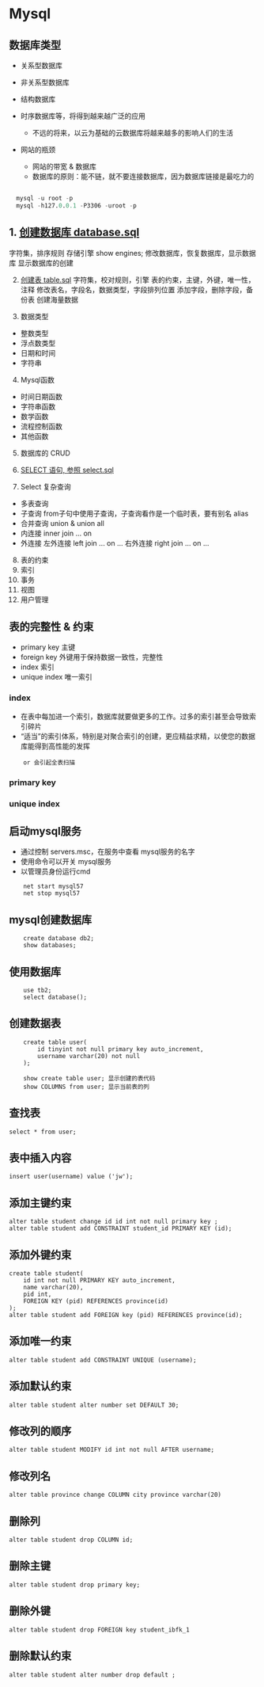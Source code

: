 # Mysql

## 数据库类型
* 关系型数据库
* 非关系型数据库
* 结构数据库
* 时序数据库等，将得到越来越广泛的应用
  * 不远的将来，以云为基础的云数据库将越来越多的影响人们的生活

* 网站的瓶颈
  * 网站的带宽 & 数据库
  * 数据库的原则：能不链，就不要连接数据库，因为数据库链接是最吃力的

```sql

  mysql -u root -p
  mysql -h127.0.0.1 -P3306 -uroot -p

```



## 1. [创建数据库 database.sql](1.创建数据库/database.sql)
  字符集，排序规则
  存储引擎 show engines;
  修改数据库，恢复数据库，显示数据库
  显示数据库的创建

2. [创建表 table.sql](2.创建表/table.sql)
  字符集，校对规则，引擎
  表的约束，主键，外键，唯一性，注释
  修改表名，字段名，数据类型，字段排列位置
  添加字段，删除字段，备份表
  创建海量数据

3. 数据类型
  * 整数类型
  * 浮点数类型
  * 日期和时间
  * 字符串

4. Mysql函数
  * 时间日期函数
  * 字符串函数
  * 数学函数
  * 流程控制函数
  * 其他函数

5. 数据库的 CRUD

6. [SELECT 语句, 参照 select.sql](select.sql)

7. Select 复杂查询
  * 多表查询
  * 子查询
    from子句中使用子查询，子查询看作是一个临时表，要有别名 alias
  * 合并查询 union & union all
  * 内连接 inner join ... on
  * 外连接
    左外连接 left join ... on ...
    右外连接 right join ... on ...

8. 表的约束
9. 索引
10. 事务
11. 视图
12. 用户管理




## 表的完整性 & 约束
* primary key 主键
* foreign key 外键用于保持数据一致性，完整性
* index       索引
* unique index 唯一索引


### index
* 在表中每加进一个索引，数据库就要做更多的工作。过多的索引甚至会导致索引碎片
* “适当”的索引体系，特别是对聚合索引的创建，更应精益求精，以使您的数据库能得到高性能的发挥

```
	or 会引起全表扫描
```


### primary key


### unique index

## 启动mysql服务
* 通过控制 servers.msc，在服务中查看 mysql服务的名字
* 使用命令可以开关 mysql服务
* 以管理员身份运行cmd
```
	net start mysql57
	net stop mysql57
```

## mysql创建数据库
```
	create database db2;
	show databases;
```

## 使用数据库
```
	use tb2;
	select database();
```

## 创建数据表
```
	create table user(
		id tinyint not null primary key auto_increment,
		username varchar(20) not null
	);

	show create table user; 显示创建的表代码
	show COLUMNS from user; 显示当前表的列
```

## 查找表
```
select * from user;
```

## 表中插入内容
```
insert user(username) value ('jw');
```


## 添加主键约束
```
alter table student change id id int not null primary key ;
alter table student add CONSTRAINT student_id PRIMARY KEY (id);
```

## 添加外键约束
```
create table student(
	id int not null PRIMARY KEY auto_increment,
	name varchar(20),
	pid int,
	FOREIGN KEY (pid) REFERENCES province(id) 
);
alter table student add FOREIGN key (pid) REFERENCES province(id);
```
## 添加唯一约束
```
alter table student add CONSTRAINT UNIQUE (username);
```

## 添加默认约束
```
alter table student alter number set DEFAULT 30;
```

## 修改列的顺序
```
alter table student MODIFY id int not null AFTER username;
```

## 修改列名
```
alter table province change COLUMN city province varchar(20)
```

## 删除列
```
alter table student drop COLUMN id;
```

## 删除主键
```
alter table student drop primary key;
```

## 删除外键
```
alter table student drop FOREIGN key student_ibfk_1
```

## 删除默认约束
```
alter table student alter number drop default ;
```


